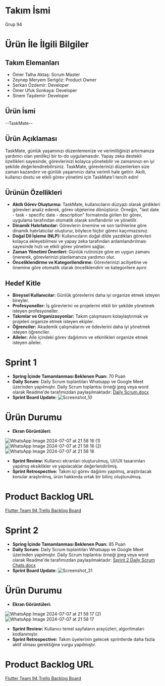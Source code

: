 # Takım İsmi
Grup 94
# Ürün İle İlgili Bilgiler
## Takım Elemanları
* Ömer Talha Aktaş: Scrum Master
* Zeynep Meryem Sertgöz: Product Owner
* Serkan Özdemir: Developer
* Ömer Ufuk Sonkaya: Developer
* Sinem Taşdemir: Developer
## Ürün İsmi
--TaskMate--
## Ürün Açıklaması
TaskMate, günlük yaşamınızı düzenlemenize ve verimliliğinizi artırmanıza yardımcı olan yenilikçi bir to-do uygulamasıdır. Yapay zeka destekli özellikleri sayesinde, görevlerinizi kolayca yönetebilir ve zamanınızı en iyi şekilde değerlendirebilirsiniz. TaskMate, görevlerinizi düzenlerken size zaman kazandırır ve günlük yaşamınızı daha verimli hale getirir. Akıllı, kullanıcı dostu ve etkili görev yönetimi için TaskMate’i tercih edin!
## Ürünün Özellikleri
* **Akıllı Görev Oluşturma:** TaskMate, kullanıcıların düzyazı olarak girdikleri görevleri analiz ederek, görev objelerine dönüştürür. Örneğin, "last date - task - specific date - description" formatında girilen bir görev, uygulama tarafından otomatik olarak sınıflandırılır ve yönetilir.
* **Dinamik Hatırlatıcılar:** Görevlerin önemine ve son tarihlerine göre dinamik hatırlatıcılar oluşturur, böylece hiçbir görevi kaçırmazsınız.
* **Doğal Dil İşleme (NLP):** Kullanıcıların doğal dilde yazdıkları görevleri kolayca ekleyebilmesi ve yapay zeka tarafından anlamlandırılması sayesinde hızlı ve etkili görev yönetimi sağlar.
* **Zaman Yönetimi Önerileri:** Günlük rutininize göre en uygun zamanı önererek, görevlerinizi planlamanıza yardımcı olur.
* **Önceliklendirme ve Kategorilendirme:** Görevlerinizi aciliyetine ve önemine göre otomatik olarak önceliklendirir ve kategorilere ayırır.
## Hedef Kitle
* **Bireysel Kullanıcılar:** Günlük görevlerini daha iyi organize etmek isteyen bireyler.
* **Profesyoneller:** İş görevlerini ve projelerini etkili bir şekilde yönetmek isteyen profesyoneller.
* **Takımlar ve Organizasyonlar:** Takım çalışmasını kolaylaştırmak ve projeleri organize etmek isteyen ekipler.
* **Öğrenciler:** Akademik çalışmalarını ve ödevlerini daha iyi yönetmek isteyen öğrenciler.
* **Aileler:** Aile içindeki görev dağılımını ve etkinlikleri organize etmek isteyen aileler.
# Sprint 1
* **Spring İçinde Tamamlanması Beklenen Puan:** 70 Puan
* **Daily Scrum:** Daily Scrum toplantıları Whatsapp ve Google Meet üzerinden yapılmıştır. Daily Scrum toplantısı örneği jpeg veya word olarak Readme'de tarafımızdan paylaşılmaktadır: [Daily Scrum.docx](https://github.com/user-attachments/files/16120625/Daily.Scrum.docx)
* **Sprint Board Update:** ![Screenshot_10](https://github.com/omertalhaaktas/Grup94/assets/115927548/9494df54-8c44-403e-ae64-f94bbde3a6a4)
# Ürün Durumu
* **Ekran Görüntüleri:**

![WhatsApp Image 2024-07-07 at 21 58 16 (1)](https://github.com/omertalhaaktas/Grup94/assets/115927548/fe44e76e-4fde-4d0c-8556-1d8c289838dd)
![WhatsApp Image 2024-07-07 at 21 58 16 (2)](https://github.com/omertalhaaktas/Grup94/assets/115927548/ccdbbcc3-ad8d-4090-8236-5ba271c52e4e)
![WhatsApp Image 2024-07-07 at 21 58 16](https://github.com/omertalhaaktas/Grup94/assets/115927548/9abeeeaa-2fe9-48d5-baee-2611010554ca)

* **Sprint Review:** Kullanıcı ekranları oluşturulmuş, UI/UX tasarımları yapılmış eksiklikler ve yapılacaklar değerlendirilmiş.
* **Sprint Retrospective:** Takım içi görev dağılımı yapılmış, araştırılacak konular araştırılmış, ürün hakkında ortak bir bilinç oluşturulmuş.
# Product Backlog URL
[Flutter Team 94 Trello Backlog Board](https://trello.com/invite/b/i8fZ36oC/ATTIfacff3f016df4d15b15e14956e1e43f80E921D59/grup94)

# Sprint 2
* **Spring İçinde Tamamlanması Beklenen Puan:** 85 Puan
* **Daily Scrum:** Daily Scrum toplantıları Whatsapp ve Google Meet üzerinden yapılmıştır. Daily Scrum toplantısı örneği jpeg veya word olarak Readme'de tarafımızdan paylaşılmaktadır: [Sprint 2 Daily Scrum Chats.docx](https://github.com/user-attachments/files/16322179/Sprint.2.Daily.Scrum.Chats.docx)
* **Sprint Board Update:** ![Screenshot_31](https://github.com/user-attachments/assets/6efb05df-734d-4ab4-bfd1-218688cf4762)

# Ürün Durumu
* **Ekran Görüntüleri:**

![WhatsApp Image 2024-07-07 at 21 58 17 (2)](https://github.com/omertalhaaktas/Grup94/assets/115927548/0384d913-91c2-40b3-8ea4-04f2e842194e)
![WhatsApp Image 2024-07-07 at 21 58 17](https://github.com/omertalhaaktas/Grup94/assets/115927548/9c549e9b-02e2-4ac1-9467-7c4c0c239145)

* **Sprint Review:** Kullanıcı temel sayfaların arayüzleri, algoritmaları kodlanmıştır. 
* **Sprint Retrospective:** Takım üyelerinin gelecek sprintlerde daha fazla aktif olması gerektiğine vurgu yapılmıştır.

# Product Backlog URL
[Flutter Team 94 Trello Backlog Board](https://trello.com/invite/b/i8fZ36oC/ATTIfacff3f016df4d15b15e14956e1e43f80E921D59/grup94)
